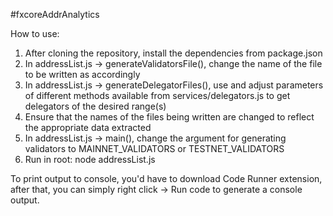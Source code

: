 #fxcoreAddrAnalytics

How to use:
1. After cloning the repository, install the dependencies from package.json
2. In addressList.js -> generateValidatorsFile(), change the name of the file to be written as accordingly
3. In addressList.js -> generateDelegatorFiles(), use and adjust parameters of different methods available from services/delegators.js to get delegators of the desired range(s)
4. Ensure that the names of the files being written are changed to reflect the appropriate data extracted
5. In addressList.js -> main(), change the argument for generating validators to MAINNET_VALIDATORS or TESTNET_VALIDATORS
6. Run in root: node addressList.js

To print output to console, you'd have to download Code Runner extension, after that, you can simply right click -> Run code to generate a console output.